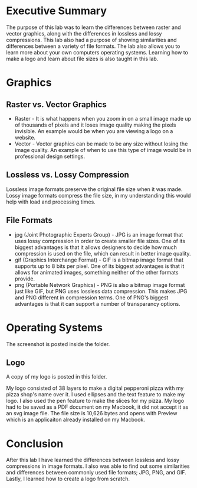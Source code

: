 # Executive Summary

The purpose of this lab was to learn the differences between raster and vector graphics, along with the differences in lossless and lossy compressions. This lab also had a purpose of showing similarities and differences between a variety of file formats. The lab also allows you to learn more about your own computers operating systems. Learning how to make a logo and learn about file sizes is also taught in this lab. 

# Graphics

## Raster vs. Vector Graphics

* Raster - It is what happens when you zoom in on a small image made up of thousands of pixels and it loses image quality making the pixels invisible. An example would be when you are viewing a logo on a website. 
* Vector - Vector graphics can be made to be any size without losing the image quality. An example of when to use this type of image would be in professional design settings. 

## Lossless vs. Lossy Compression

Lossless image formats preserve the original file size when it was made. Lossy image formats compress the file size, in my understanding this would help with load and processing times. 

## File Formats

* jpg (Joint Photographic Experts Group) - JPG is an image format that uses lossy compression in order to create smaller file sizes. One of its biggest advantages is that it allows designers to decide how much compression is used on the file, which can result in better image quality.  
* gif (Graphics Interchange Format) - GIF is a bitmap image format that supports up to 8 bits per pixel. One of its biggest advantages is that it allows for animated images, something neither of the other formats provide.  
* png (Portable Network Graphics) - PNG is also a bitmap image format just like GIF, but PNG uses lossless data compression. This makes JPG and PNG different in compression terms. One of PNG's biggest advantages is that it can support a number of transparancy options. 

# Operating Systems

The screenshot is posted inside the folder. 

## Logo

A copy of my logo is posted in this folder.

My logo consisted of 38 layers to make a digital pepperoni pizza with my pizza shop's name over it. I used ellipses and the text feature to make my logo. I also used the pen feature to make the slices for my pizza. 
My logo had to be saved as a PDF document on my Macbook, it did not accept it as an svg image file. The file size is 10,626 bytes and opens with Preview which is an applicaiton already installed on my Macbook. 

# Conclusion

After this lab I have learned the differences between lossless and lossy compressions in image formats. I also was able to find out some similarities and differences between commonly used file formats; JPG, PNG, and GIF. Lastly, I learned how to create a logo from scratch. 
